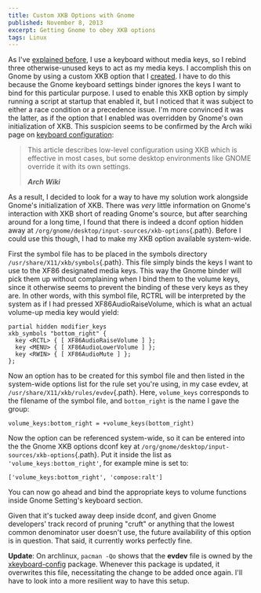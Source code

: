 ```yaml
---
title: Custom XKB Options with Gnome
published: November 8, 2013
excerpt: Getting Gnome to obey XKB options
tags: Linux
---
```


As I've [explained before](/posts/xmonad-ignores-bindings/#media-keys), I use a keyboard without media keys, so I rebind three otherwise-unused keys to act as my media keys. I accomplish this on Gnome by using a custom XKB option that I [created](/posts/xmonad-ignores-bindings/#workaround). I have to do this because the Gnome keyboard settings binder ignores the keys I want to bind for this particular purpose. I used to enable this XKB option by simply running a script at startup that enabled it, but I noticed that it was subject to either a race condition or a precedence issue. I'm more convinced it was the latter, as if the option that I enabled was overridden by Gnome's own initialization of XKB. This suspicion seems to be confirmed by the Arch wiki page on [keyboard configuration](https://wiki.archlinux.org/index.php/Keyboard_Configuration_in_Xorg):

> This article describes low-level configuration using XKB which is effective in most cases, but some desktop environments like GNOME override it with its own settings.
>
> <cite><strong>Arch Wiki</strong></cite>

As a result, I decided to look for a way to have my solution work alongside Gnome's initialization of XKB. There was _very_ little information on Gnome's interaction with XKB short of reading Gnome's source, but after searching around for a long time, I found that there is indeed a dconf option hidden away at `/org/gnome/desktop/input-sources/xkb-options`{.path}. Before I could use this though, I had to make my XKB option available system-wide.

First the symbol file has to be placed in the symbols directory `/usr/share/X11/xkb/symbols`{.path}. This file simply binds the keys I want to use to the XF86 designated media keys. This way the Gnome binder will pick them up without complaining when I bind them to the volume keys, since it otherwise seems to prevent the binding of these very keys as they are. In other words, with this symbol file, RCTRL will be interpreted by the system as if I had pressed XF86AudioRaiseVolume, which is what an actual volume-up media key would yield:

```
partial hidden modifier_keys
xkb_symbols "bottom_right" {
  key <RCTL> { [ XF86AudioRaiseVolume ] };
  key <MENU> { [ XF86AudioLowerVolume ] };
  key <RWIN> { [ XF86AudioMute ] };
};
```

Now an option has to be created for this symbol file and then listed in the system-wide options list for the rule set you're using, in my case evdev, at `/usr/share/X11/xkb/rules/evdev`{.path}. Here, `volume_keys` corresponds to the filename of the symbol file, and `bottom_right` is the name I gave the group:

```
volume_keys:bottom_right = +volume_keys(bottom_right)
```

Now the option can be referenced system-wide, so it can be entered into the the Gnome XKB options dconf key at `/org/gnome/desktop/input-sources/xkb-options`{.path}. Put it inside the list as `'volume_keys:bottom_right'`, for example mine is set to:

```
['volume_keys:bottom_right', 'compose:ralt']
```

You can now go ahead and bind the appropriate keys to volume functions inside Gnome Setting's keyboard section.

Given that it's tucked away deep inside dconf, and given Gnome developers' track record of pruning "cruft" or anything that the lowest common denominator user doesn't use, the future availability of this option is in question. That said, it currently works perfectly fine.

<div class="callout">

**Update**: On archlinux, `pacman -Qo` shows that the **evdev** file is owned by the [xkeyboard-config] package. Whenever this package is updated, it overwrites this file, necessitating the change to be added once again. I'll have to look into a more resilient way to have this setup.

</div>

[xkeyboard-config]: https://www.archlinux.org/packages/extra/any/xkeyboard-config/
